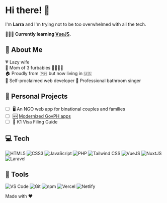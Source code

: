 # Hi there! 👋
I'm <b>Larra</b> and I'm trying not to be too overwhelmed with all the tech.

👩🏻‍💻 <b>Currently learning [VueJS][vue].</b>

## 🎀 About Me
💗 Lazy wife  
🐾 Mom of 3 furbabies 🐻‍❄️🐻🧸  
🏠 Proudly from 🇵🇭 but now living in 🇺🇸  
👑 Self-proclaimed web developer
🎤 Professional bathroom singer

## 💖 Personal Projects
- [ ] 🖥️ An NGO web app for binational couples and families
- [ ] 🆕 [Modernized GovPH apps][govph]
- [ ] 📄 K1 Visa Filing Guide

## 💻 Tech
![HTML5](https://img.shields.io/badge/%20-html5-orange?logo=css3&style=for-the-badge&color=E34F26&logoColor=ffffff) 
![CSS3](https://img.shields.io/badge/%20-css3-blue?logo=html5&style=for-the-badge&color=1572B6&logoColor=ffffff) 
![JavaScript](https://img.shields.io/badge/%20-javascript-yellow?logo=javascript&style=for-the-badge&color=F7DF1E&logoColor=000000) 
![PHP](https://img.shields.io/badge/%20-php-blue?logo=php&style=for-the-badge&color=777BB4&logoColor=ffffff) 
![Tailwind CSS](https://img.shields.io/badge/%20-tailwindcss-blue?logo=tailwindcss&style=for-the-badge&color=06B6D4&logoColor=ffffff) 
![VueJS](https://img.shields.io/badge/%20-vue.js-green?logo=vue.js&style=for-the-badge&color=4FC08D&logoColor=ffffff) 
![NuxtJS](https://img.shields.io/badge/%20-nuxt.js-green?logo=nuxt.js&style=for-the-badge&color=00DC82&logoColor=ffffff) 
![Laravel](https://img.shields.io/badge/%20-laravel-red?logo=laravel&style=for-the-badge&color=FF2D20&logoColor=ffffff)  

## 🔧 Tools
![VS Code](https://img.shields.io/badge/%20-vscode-blue?logo=visualstudiocode&style=for-the-badge&color=007ACC&logoColor=ffffff) 
![Git](https://img.shields.io/badge/%20-git-red?logo=git&style=for-the-badge&color=F05032&logoColor=ffffff) 
![npm](https://img.shields.io/badge/%20-npm-red?logo=npm&style=for-the-badge&color=CB3837&logoColor=ffffff) 
![Vercel](https://img.shields.io/badge/%20-vercel-green?logo=vercel&style=for-the-badge&color=000000&logoColor=ffffff) 
![Netlify](https://img.shields.io/badge/%20-netlify-green?logo=netlify&style=for-the-badge&color=00C7B7&logoColor=ffffff) 

Made with ❤️

[vue]: https://v3.vuejs.org/
[govph]: https://github.com/larrasu/GovPH-Modernized/
